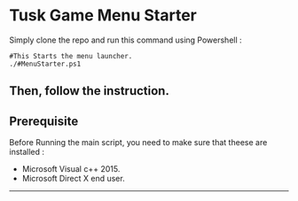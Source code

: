 # Tusk Game Menu Starter

Simply clone the repo and run this command using Powershell :

    #This Starts the menu launcher.
    ./#MenuStarter.ps1

Then, follow the instruction.
---
## Prerequisite

Before Running the main script, you need to make sure that theese are installed :

- Microsoft Visual c++ 2015.
- Microsoft Direct X end user.
---
